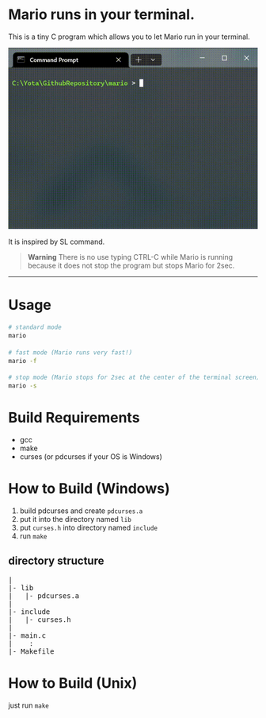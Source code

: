# Mario runs in your terminal.
This is a tiny C program which allows you to let Mario run in your terminal.

![running](./screen/run.gif)

It is inspired by SL command.

> **Warning**
> There is no use typing CTRL-C while Mario is running because it does not stop the program but stops Mario for 2sec.

---

# Usage
```bash
# standard mode
mario

# fast mode (Mario runs very fast!)
mario -f

# stop mode (Mario stops for 2sec at the center of the terminal screen)
mario -s
```

# Build Requirements
- gcc
- make
- curses (or pdcurses if your OS is Windows)

# How to Build (Windows)
1. build pdcurses and create `pdcurses.a`
2. put it into the directory named `lib`
3. put `curses.h` into directory named `include`
4. run `make`

## directory structure
<pre>
|
|- lib
|   |- pdcurses.a
|
|- include
|   |- curses.h
|
|- main.c
|    :
|- Makefile
</pre>

# How to Build (Unix)
just run `make`

